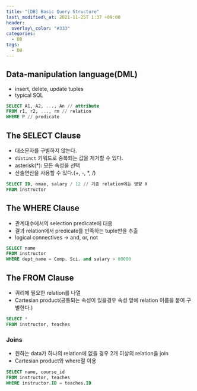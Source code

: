 ```yaml
---
title: "[DB] Basic Query Structure"
last\_modified\_at: 2021-11-25T 1:37 +09:00
header:
  overlay\_color: "#333"
categories:
  - DB
tags:
  - DB
---
```

## Data-manipulation language(DML)
- insert, delete, update tuples
- typical SQL

```sql
SELECT A1, A2, ..., An // attribute
FROM r1, r2, ..., rm // relation
WHERE P // predicate
```

## The SELECT Clause
- 대소문자를 구별하지 않는다.
- `distinct` 키워드로 중복되는 값을 제거할 수 있다.
- asterisk(*): 모든 속성을 선택
- 산술연산을 사용할 수 있다.(+, -, *, /)

```sql
SELECT ID, nmae, salary / 12 // 기존 relation에는 영향 X
FROM instructor
```

## The WHERE Clause
- 관계대수에서의 selection predicate에 대응
- 결과 relation에서 predicate를 만족하는 tuple만을 추출
- logical connectives -> and, or, not

```sql
SELECT name
FROM instructor
WHERE dept_name = Comp. Sci. and salary > 80000
```

## The FROM Clause
- 쿼리에 필요한 relation를 나열
- Cartesian product(공통되는 속성이 있을경우 속성 앞에 relation 이름을 붙여 구별한다.)

```sql
SELECT *
FROM instructor, teaches
```

### Joins
- 원하는 data가 하나의 relation에 없을 경우 2개 이상의 relation을 join
- Cartesian product와 where절 이용

```sql
SELECT name, course_id
FROM instructor, teaches
WHERE instructor.ID = teaches.ID 
```